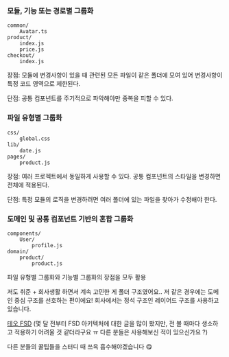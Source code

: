 ### 모듈, 기능 또는 경로별 그룹화

```
common/
	Avatar.ts
product/
	index.js
	price.js
checkout/
	index.js
```

장점: 모듈에 변경사항이 있을 때 관련된 모든 파일이 같은 폴더에 모여 있어 변경사항이 특정 코드 영역으로 제한된다.

단점: 공통 컴포넌트를 주기적으로 파악해야만 중복을 피할 수 있다.

### 파일 유형별 그룹화

```
css/
	global.css
lib/
	date.js
pages/
	product.js
```

장점: 여러 프로젝트에서 동일하게 사용할 수 있다. 공통 컴포넌트의 스타일을 변경하면 전체에 적용된다.

단점: 특정 모듈의 로직을 변경하려면 여러 폴더에 있는 파일을 찾아가 수정해야 한다.

### 도메인 및 공통 컴포넌트 기반의 혼합 그룹화

```
components/
	User/
		profile.js
domain/
	product/
		product.js
```

파일 유형별 그룹화와 기능별 그룹화의 장점을 모두 활용

저도 취준 + 회사생활 하면서 계속 고민한 게 폴더 구조였어요.. 저 같은 경우에는 도메인 중심 구조를 선호하는 편이에요! 회사에서는 정석 구조인 레이어드 구조를 사용하고 있습니다.

[테오 FSD](https://velog.io/@teo/fsd) (몇 달 전부터 FSD 아키텍처에 대한 글을 많이 봤지만, 전 볼 때마다 생소하고 적용하기 어려울 것 같더라구요 ㅠ 다른 분들은 사용해보신 적이 있으신가요 ?)

다른 분들의 꿀팁들을 스터디 때 쓰윽 흡수해야겠습니다 😋